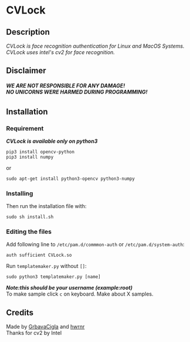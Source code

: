 # CVLock
## Description
_CVLock is face recognition authentication for Linux and MacOS Systems. CVLock uses intel's cv2 for face recognition._


## Disclaimer
###### **_WE ARE NOT RESPONSIBLE FOR ANY DAMAGE!<br />NO UNICORNS WERE HARMED DURING PROGRAMMING!_**



## Installation
### Requirement
**_CVLock is available only on python3_**
```
pip3 install opencv-python
pip3 install numpy
```
or
```
sudo apt-get install python3-opencv python3-numpy
```
### Installing
Then run the installation file with:
```
sudo sh install.sh
```
### Editing the files

Add following line to `/etc/pam.d/commmon-auth` or `/etc/pam.d/system-auth`:
```
auth sufficient CVLock.so
```
Run `templatemaker.py` without `[]`:
```
sudo python3 templatemaker.py [name]
```
**_Note:this should be your username (example:root)_**\
To make sample click `c` on keyboard. Make about X samples.
## Credits
Made by [GrbavaCigla](https://github.com/GrbavaCigla/) and [hwrnr](https://github.com/hwrnr/)<br />
Thanks for cv2 by Intel

